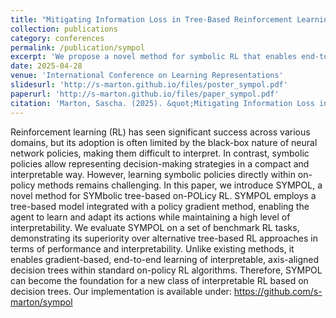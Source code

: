 ```yaml
---
title: "Mitigating Information Loss in Tree-Based Reinforcement Learning via Direct Optimization"
collection: publications
category: conferences
permalink: /publication/sympol
excerpt: 'We propose a novel method for symbolic RL that enables end-to-end gradient-based learning of interpretable, axis-aligned decision trees, combining policy gradient optimization with symbolic decision-making.'
date: 2025-04-28
venue: 'International Conference on Learning Representations'
slidesurl: 'http://s-marton.github.io/files/poster_sympol.pdf'
paperurl: 'http://s-marton.github.io/files/paper_sympol.pdf'
citation: 'Marton, Sascha. (2025). &quot;Mitigating Information Loss in Tree-Based Reinforcement Learning via Direct Optimization.&quot; <i>arXiv</i>. 1(1).'
---
```


Reinforcement learning (RL) has seen significant success across various domains, but its adoption is often limited by the black-box nature of neural network policies, making them difficult to interpret. In contrast, symbolic policies allow representing decision-making strategies in a compact and interpretable way. However, learning symbolic policies directly within on-policy methods remains challenging. In this paper, we introduce SYMPOL, a novel method for SYMbolic tree-based on-POLicy RL. SYMPOL employs a tree-based model integrated with a policy gradient method, enabling the agent to learn and adapt its actions while maintaining a high level of interpretability. We evaluate SYMPOL on a set of benchmark RL tasks, demonstrating its superiority over alternative tree-based RL approaches in terms of performance and interpretability. Unlike existing methods, it enables gradient-based, end-to-end learning of interpretable, axis-aligned decision trees within standard on-policy RL algorithms. Therefore, SYMPOL can become the foundation for a new class of interpretable RL based on decision trees. Our implementation is available under: https://github.com/s-marton/sympol
